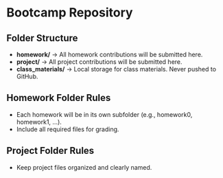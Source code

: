 # Bootcamp Repository

## Folder Structure
- **homework/** → All homework contributions will be submitted here.
- **project/** → All project contributions will be submitted here.
- **class_materials/** → Local storage for class materials. Never pushed to GitHub.

## Homework Folder Rules
- Each homework will be in its own subfolder (e.g., homework0, homework1, ...).
- Include all required files for grading.

## Project Folder Rules
- Keep project files organized and clearly named.
